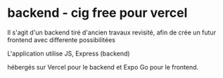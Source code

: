 # backend - cig free pour vercel


Il s'agit d'un backend tiré d'ancien travaux revisité, afin de crée un futur frontend avec differente possibilitées

L'application utilise JS, Express (backend)

hébergés sur Vercel pour le backend et Expo Go pour le frontend.
